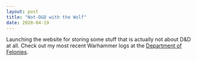 ```yaml
---
layout: post
title: "Not-D&D with the Wolf"
date: 2020-04-19
---
```


Launching the website for storing some stuff that is actually not about D&D at all. Check out my most recent Warhammer logs at the [Department of Felonies](http://hackmd.io/@departmentof-felonies/tagindex).
